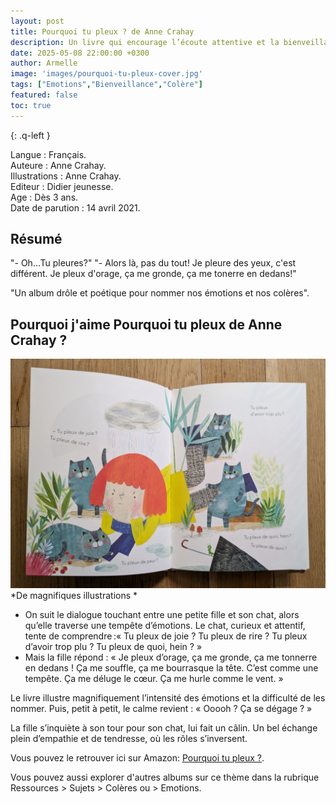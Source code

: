 ```yaml
---
layout: post
title: Pourquoi tu pleux ? de Anne Crahay 
description: Un livre qui encourage l’écoute attentive et la bienveillance, tout en dédramatisant les larmes. Un support précieux pour apprendre à accueillir les émotions, simplement, sans jugement.
date: 2025-05-08 22:00:00 +0300
author: Armelle
image: 'images/pourquoi-tu-pleux-cover.jpg'
tags: ["Emotions","Bienveillance","Colère"]
featured: false
toc: true
---
```


{: .q-left }

Langue : Français.      
Auteure : Anne Crahay.                     
Illustrations : Anne Crahay.            
Editeur : Didier jeunesse.             
Age : Dès 3 ans.     
Date de parution : 14 avril 2021.   

## Résumé

"- Oh...Tu pleures?"
"- Alors là, pas du tout! Je pleure des yeux, c'est différent. Je pleux d'orage, ça me gronde, ça me tonerre en dedans!"

"Un album drôle et poétique pour nommer nos émotions et nos colères".

## Pourquoi j'aime Pourquoi tu pleux de Anne Crahay ?

![De magnifiques illustrations](images/pourquoi-tu-pleux-int.jpg)
*De magnifiques illustrations *
- On suit le dialogue touchant entre une petite fille et son chat, alors qu’elle traverse une tempête d’émotions. Le chat, curieux et attentif, tente de comprendre :« Tu pleux de joie ? Tu pleux de rire ? Tu pleux d’avoir trop plu ? Tu pleux de quoi, hein ? »
- Mais la fille répond : « Je pleux d’orage, ça me gronde, ça me tonnerre en dedans ! Ça me souffle, ça me bourrasque la tête. C’est comme une tempête. Ça me déluge le cœur. Ça me hurle comme le vent. »

Le livre illustre magnifiquement l’intensité des émotions et la difficulté de les nommer. Puis, petit à petit, le calme revient : « Ooooh ? Ça se dégage ? »

La fille s’inquiète à son tour pour son chat, lui fait un câlin. Un bel échange plein d’empathie et de tendresse, où les rôles s’inversent.

Vous pouvez le retrouver ici sur Amazon: [Pourquoi tu pleux ?](https://amzn.to/3FFKsiQ). 

Vous pouvez aussi explorer d'autres albums sur ce thème dans la rubrique Ressources > Sujets > Colères ou > Emotions.





